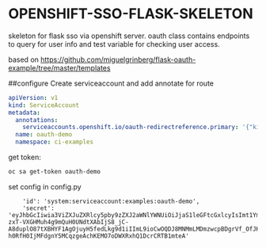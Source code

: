 # OPENSHIFT-SSO-FLASK-SKELETON
skeleton for flask sso via openshift server.
oauth class contains endpoints to query for user info and
test variable for checking user access.

based on https://github.com/miguelgrinberg/flask-oauth-example/tree/master/templates


##configure
Create serviceaccount and add annotate for route
```yaml
apiVersion: v1
kind: ServiceAccount
metadata:
  annotations:
    serviceaccounts.openshift.io/oauth-redirectreference.primary: '{"kind":"OAuthRedirectReference","apiVersion":"v1","reference":{"kind":"Route","name":"oauth-demo"}}'
  name: oauth-demo
  namespace: ci-examples
``` 

get token:
```bash
oc sa get-token oauth-demo
```
set config in config.py
```
    'id': 'system:serviceaccount:examples:oauth-demo',
    'secret': 'eyJhbGcIiwia3ViZXJuZXRlcy5pby9zZXJ2aWNlYWNUiOiJjaS1leGFtcGxlcyIsImt1YmVybmV0ZXMuaW8vc2VydmljZWFjY291bnQvc2VjcmV0Lm5hbWUiOiJvYXV0aC1kZW1vLXRva2VuLW5ybjdrIiwia3ViZXJuZXRlcy5pby9zZXJ2aWNlYWNjb3VudC9zZXJ2aWNlLWFjY291bnQubmFtZSI6Im9hdXRoLWRlbW8iLCJrdWJlcm5ldGVzLmlvL3NlcnZpY2VhY2NvdW50L3NlcnZpY2UtYWNjb3VudC51aWQiOiIzYWY1MzFiNi1kZjJkLTExZWEtYTE2MC1mYTE2M2VjMTU0NWYiLCJzdWIiOiJzeXN0ZW06c2VydmljZWFjY291bnQ6Y2ktZXhhbXBsZXM6b2F1dGgtZGVtbyJ9.Ys2mrW2YDfAcyr_CNijj7ZRGSleED3RwTZgwv61TFRUjx_PLrAclcX5f2s392UE09ThzIIkziYR1KguR2dzrmbwAo2PzS2QO0Zm5eT_hQj_ATQxDpq15i3mDsXiiG-zxT-VXGHMuh4g9mQuH0UNdtXAbIjS8_jC-A8duplO87tXBHYF1AgOjuyH5fedLkg9d1iIImL9ioCwOQDJ8MNMmLMDmzwcpBDgrVf_OfJKNM7JvAoF65hzCTqYLVQWOI7hEchLeIlNycFMiIGYxHuB1bgbfFdAnmCJfo_b-h0RfH0IjMFdgnY5MCqzgeAchKEMO7oDWXRxhQ1DcrCRTB1mteA'
    
```